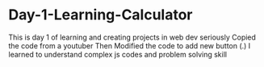 # Day-1-Learning-Calculator
This is day 1 of learning and creating projects in web dev seriously
Copied the code from a youtuber
Then Modified the code to add new button (.)
I learned to understand complex js codes and problem solving skill
